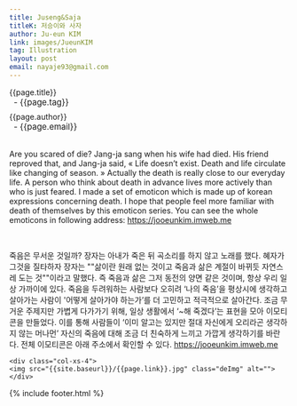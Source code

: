 ```yaml
---
title: Juseng&Saja
titleK: 저승이와 사자
author: Ju-eun KIM
link: images/JueunKIM
tag: Illustration
layout: post
email: nayaje93@gmail.com
---	
```


<div class="container">

<div class="deDep">
{{page.title}}<br>
<p style="font-size:15px; margin:0px; padding:0px 0px 0px 8px; margin:0px 0px 8px 0px;">- {{page.tag}}</p>
{{page.author}}<br>
<p style="font-size:15px; margin:0px; padding:0px 0px 0px 8px;">- {{page.email}}</p>
</div>

<br>

<div class="det lato">



Are you scared of die?
Jang-ja sang when his wife had died. His friend reproved that, and Jang-ja said, « Life doesn’t exist. Death and life circulate like changing of season. » Actually the death is really close to our everyday life. A person who think about death in advance lives more actively than who is just feared.
I made a set of emoticon which is made up of korean expressions concerning death. I hope that people feel more familiar with death of themselves by this emoticon series. You can see the whole emoticons in following address: https://jooeunkim.imweb.me



</div>

<br>

<div class="noto">

죽음은 무서운 것일까?
장자는 아내가 죽은 뒤 곡소리를 하지 않고 노래를 했다. 혜자가 그것을 질타하자 장자는 ""삶이란 원래 없는 것이고 죽음과 삶은 계절이 바뀌듯 자연스레 도는 것""이라고 말했다. 즉 죽음과 삶은 그저 동전의 양면 같은 것이며, 항상 우리 일상 가까이에 있다. 죽음을 두려워하는 사람보다 오히려 ‘나의 죽음’을 평상시에 생각하고 살아가는 사람이 '어떻게 살아가야 하는가’를 더 고민하고 적극적으로 살아간다.
조금 무거운 주제지만 가볍게 다가가기 위해, 일상 생활에서 ‘~해 죽겠다’는 표현을 모아 이모티콘을 만들었다. 이를 통해 사람들이 ‘이미 알고는 있지만 절대 자신에게 오리라곤 생각하지 않는 머나먼’ 자신의 죽음에 대해 조금 더 친숙하게 느끼고 가깝게 생각하기를 바란다. 전체 이모티콘은 아래 주소에서 확인할 수 있다. https://jooeunkim.imweb.me


</div>

<div class="row" class="imgcolor">
	
	<div class="col-xs-4">
	<img src="{{site.baseurl}}/{{page.link}}.jpg" class="deImg" alt=""></div>
	
</div>

	

</div> 

{% include footer.html %}